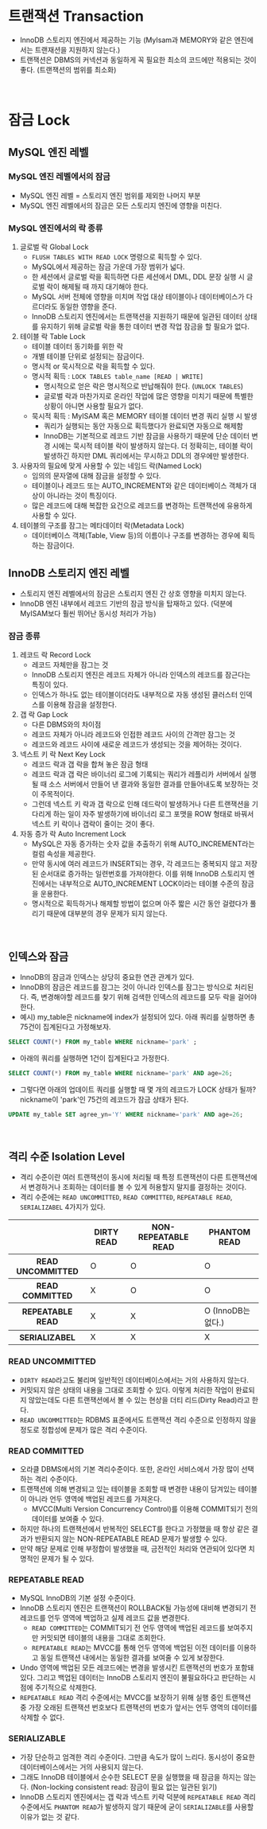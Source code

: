 # 트랜잭션 Transaction

- InnoDB 스토리지 엔진에서 제공하는 기능 (MyIsam과 MEMORY와 같은 엔진에서는 트랜재션을 지원하지 않는다.)
- 트랜잭션은 DBMS의 커넥션과 동일하게 꼭 필요한 최소의 코드에만 적용되는 것이 좋다. (트랜잭션의 범위를 최소화)

<br/>

# 잠금 Lock

## MySQL 엔진 레벨

### MySQL 엔진 레벨에서의 잠금

- MySQL 엔진 레벨 = 스토리지 엔진 범위를 제외한 나머지 부분
- MySQL 엔진 레벨에서의 잠금은 모든 스토리지 엔진에 영향을 미친다.

### MySQL 엔진에서의 락 종류

1. 글로벌 락 Global Lock
    - `FLUSH TABLES WITH READ LOCK` 명령으로 획득할 수 있다.
    - MySQL에서 제공하는 잠금 가운데 가장 범위가 넓다.
    - 한 세션에서 글로벌 락을 획득하면 다른 세션에서 DML, DDL 문장 실행 시 글로벌 락이 해제될 때 까지 대기해야 한다.
    - MySQL 서버 전체에 영향을 미치며 작업 대상 테이블이나 데이터베이스가 다르더라도 동일한 영향을 준다.
    - InnoDB 스토리지 엔진에서는 트랜잭션을 지원하기 때문에 일관된 데이터 상태를 유지하기 위해 글로벌 락을 통한 데이터 변경 작업 잠금을 할 필요가 없다. 
2. 테이블 락 Table Lock
   - 테이블 데이터 동기화를 위한 락 
   - 개별 테이블 단위로 설정되는 잠금이다.
   - 명시적 or 묵시적으로 락을 획득할 수 있다.
   - 명시적 획득 : `LOCK TABLES table_name [READ | WRITE]`
     - 명시적으로 얻은 락은 명시적으로 반납해줘야 한다. (`UNLOCK TABLES`)
     - 글로벌 락과 마찬가지로 온라인 작업에 많은 영향을 미치기 때문에 특별한 상황이 아니면 사용할 필요가 없다.
   - 묵시적 획득 : MyISAM 혹은 MEMORY 테이블 데이터 변경 쿼리 실행 시 발생
     - 쿼리가 실행되는 동안 자동으로 획득했다가 완료되면 자동으로 해제함
     - InnoDB는 기본적으로 레코드 기반 잠금을 사용하기 때문에 단순 데이터 변경 시에는 묵시적 테이블 락이 발생하지 않는다. 더 정확히는, 테이블 락이 발생하긴 하지만 DML 쿼리에서는 무시하고 DDL의 경우에만 발생한다.
3. 사용자의 필요에 맞게 사용할 수 있는 네임드 락(Named Lock)
     - 임의의 문자열에 대해 잠금을 설정할 수 있다.
     - 테이블이나 레코드 또는 AUTO_INCREMENT와 같은 데이터베이스 객체가 대상이 아니라는 것이 특징이다.
     - 많은 레코드에 대해 복잡한 요건으로 레코드를 변경하는 트랜잭션에 유용하게 사용할 수 있다.
4. 테이블의 구조를 잠그는 메타데이터 락(Metadata Lock)
    - 데이터베이스 객체(Table, View 등)의 이름이나 구조를 변경하는 경우에 획득하는 잠금이다.

## InnoDB 스토리지 엔진 레벨

- 스토리지 엔진 레벨에서의 잠금은 스토리지 엔진 간 상호 영향을 미치지 않는다.
- InnoDB 엔진 내부에서 레코드 기반의 잠금 방식을 탑재하고 있다. (덕분에 MyISAM보다 훨씬 뛰어난 동시성 처리가 가능)

### 잠금 종류

1. 레코드 락 Record Lock
    - 레코드 자체만을 잠그는 것
    - InnoDB 스토리지 엔진은 레코드 자체가 아니라 인덱스의 레코드를 잠근다는 특징이 있다.
    - 인덱스가 하나도 없는 테이블이더라도 내부적으로 자동 생성된 클러스터 인덱스를 이용해 잠금을 설정한다.
2. 갭 락 Gap Lock
    - 다른 DBMS와의 차이점
    - 레코드 자체가 아니라 레코드와 인접한 레코드 사이의 간격만 잠그는 것
    - 레코드와 레코드 사이에 새로운 레코드가 생성되는 것을 제어하는 것이다.
3. 넥스트 키 락 Next Key Lock
    - 레코드 락과 갭 락을 합쳐 놓은 잠금 형태
    - 레코드 락과 갭 락은 바이너리 로그에 기록되는 쿼리가 레플리카 서버에서 실행될 때 소스 서버에서 만들어 낸 결과와 동일한 결과를 만들어내도록 보장하는 것이 주목적이다.
    - 그런데 넥스트 키 락과 갭 락으로 인해 데드락이 발생하거나 다른 트랜잭션을 기다리게 하는 일이 자주 발생하기에 바이너리 로그 포맷을 ROW 형태로 바꿔서 넥스트 키 락이나 갭락이 줄이는 것이 좋다.
4. 자동 증가 락 Auto Increment Lock
    - MySQL은 자동 증가하는 숫자 값을 추출하기 위해 AUTO_INCREMENT라는 컬럼 속성을 제공한다.
    - 만약 동시에 여러 레코드가 INSERT되는 경우, 각 레코드는 중복되지 않고 저장된 순서대로 증가하는 일련번호를 가져야한다. 이를 위해 InnoDB 스토리지 엔진에서는 내부적으로 AUTO_INCREMENT LOCK이라는 테이블 수준의 잠금을 운용한다.
    - 명시적으로 획득하거나 해제할 방법이 없으며 아주 짧은 시간 동안 걸렸다가 풀리기 때문에 대부분의 경우 문제가 되지 않는다.

<br/>

## 인덱스와 잠금

- InnoDB의 잠금과 인덱스는 상당히 중요한 연관 관계가 있다.
- InnoDB의 잠금은 레코드를 잠그는 것이 아니라 인덱스를 잠그는 방식으로 처리된다. 즉, 변경해야할 레코드를 찾기 위해 검색한 인덱스의 레코드를 모두 락을 걸어야 한다.
- 예시) my_table은 nickname에 index가 설정되어 있다. 아래 쿼리를 실행하면 총 75건이 집계된다고 가정해보자. 

```sql
SELECT COUNT(*) FROM my_table WHERE nickname='park' ;
```

- 아래의 쿼리를 실행하면 1건이 집계된다고 가정한다. 

```sql
SELECT COUNT(*) FROM my_table WHERE nickname='park' AND age=26;
```

- 그렇다면 아래의 업데이트 쿼리를 실행할 때 몇 개의 레코드가 LOCK 상태가 될까? nickname이 'park'인 75건의 레코드가 잠금 상태가 된다.

```sql
UPDATE my_table SET agree_yn='Y' WHERE nickname='park' AND age=26;
```

<br/>

## 격리 수준 Isolation Level

- 격리 수준이란 여러 트랜잭션이 동시에 처리될 때 특정 트랜잭션이 다른 트랜잭션에서 변경하거나 조회하는 데이터를 볼 수 있게 허용할지 말지를 결정하는 것이다.
- 격리 수준에는 `READ UNCOMMITTED`, `READ COMMITTED`, `REPEATABLE READ`, `SERIALIZABEL` 4가지가 있다.

<table>
    <thead>
        <th></th>
        <th>DIRTY READ</th>
        <th>NON-REPEATABLE READ</th>
        <th>PHANTOM READ</th>
    </thead>
    <tbody>
        <th>READ UNCOMMITTED</th>
        <td>O</td>
        <td>O</td>
        <td>O</td>
    </tbody>
    <tbody>
        <th>READ COMMITTED</th>
        <td>X</td>
        <td>O</td>
        <td>O</td>
    </tbody>
    <tbody>
        <th>REPEATABLE READ</th>
        <td>X</td>
        <td>X</td>
        <td>O (InnoDB는 없다.)</td>
    </tbody>
    <tbody>
        <th>SERIALIZABEL</th>
        <td>X</td>
        <td>X</td>
        <td>X</td>
    </tbody>
</table>

### READ UNCOMMITTED

- `DIRTY READ`라고도 불리며 일반적인 데이터베이스에서는 거의 사용하지 않는다.
- 커밋되지 않은 상태의 내용을 그대로 조회할 수 있다. 이렇게 처리한 작업이 완료되지 않았는데도 다른 트랜잭션에서 볼 수 있는 현상을 더티 리드(Dirty Read)라고 한다.
- `READ UNCOMMITTED`는 RDBMS 표준에서도 트랜잭션 격리 수준으로 인정하지 않을 정도로 정합성에 문제가 많은 격리 수준이다.

### READ COMMITTED

- 오라클 DBMS에서의 기본 격리수준이다. 또한, 온라인 서비스에서 가장 많이 선택하는 격리 수준이다.
- 트랜잭션에 의해 변경되고 있는 테이블을 조회할 때 변경한 내용이 담겨있는 테이블이 아니라 언두 영역에 백업된 레코드를 가져온다.
  - MVCC(Multi Version Concurrency Control)를 이용해 COMMIT되기 전의 데이터를 보여줄 수 있다.
- 하지만 하나의 트랜잭션에서 반복적인 SELECT를 한다고 가정했을 때 항상 같은 결과가 반환되지 않는 NON-REPEATABLE READ 문제가 발생할 수 있다.
- 만약 해당 문제로 인해 부정합이 발생했을 때, 금전적인 처리와 연관되어 있다면 치명적인 문제가 될 수 있다.

### REPEATABLE READ 

- MySQL InnoDB의 기본 설정 수준이다.
- InnoDB 스토리지 엔진은 트랜잭션이 ROLLBACK될 가능성에 대비해 변경되기 전 레코드를 언두 영역에 백업하고 실제 레코드 값을 변경한다.
  - `READ COMMITTED`는 COMMIT되기 전 언두 영역에 백업된 레코드를 보여주지만 커밋되면 테이블의 내용을 그대로 조회한다. 
  - `REPEATABLE READ`는 MVCC를 통해 언두 영역에 백업된 이전 데이터를 이용하고 동일 트랜잭션 내에서는 동일한 결과를 보여줄 수 있게 보장한다.
- Undo 영역에 백업된 모든 레코드에는 변경을 발생시킨 트랜잭션의 번호가 포함돼 있다. 그리고 백업된 데이터는 InnoDB 스토리지 엔진이 불필요하다고 판단하는 시점에 주기적으로 삭제한다.
- `REPEATABLE READ` 격리 수준에서는 MVCC를 보장하기 위해 실행 중인 트랜잭션 중 가장 오래된 트랜잭션 번호보다 트랜잭션의 번호가 앞서는 언두 영역의 데이터를 삭제할 수 없다.
    
### SERIALIZABLE

- 가장 단순하고 엄격한 격리 수준이다. 그만큼 속도가 많이 느리다. 동시성이 중요한 데이터베이스에서는 거의 사용되지 않는다.
- 그래도 InnoDB 테이블에서 순수한 SELECT 문을 실행했을 때 잠금을 하지는 않는다. (Non-locking consistent read: 잠금이 필요 없는 일관된 읽기)
- InnoDB 스토리지 엔진에서는 갭 락과 넥스트 키락 덕분에 `REPEATABLE READ` 격리 수준에서도 `PHANTOM READ`가 발생하지 않기 때문에 굳이 `SERIALIZABLE`를 사용할 이유가 없는 것 같다.

<br/>

